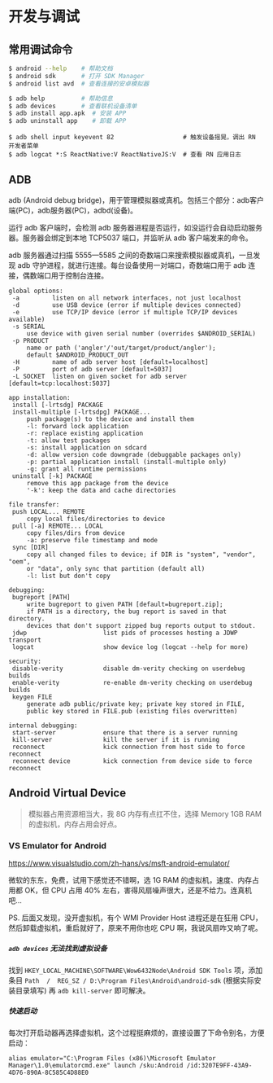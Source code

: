 # 开发与调试

## 常用调试命令

```bash
$ android --help    # 帮助文档
$ android sdk       # 打开 SDK Manager
$ android list avd  # 查看连接的安卓模拟器
```

```bash
$ adb help          # 帮助信息
$ adb devices       # 查看联机设备清单
$ adb install app.apk  # 安装 APP
$ adb uninstall app    # 卸载 APP
```

```
$ adb shell input keyevent 82                   # 触发设备摇晃，调出 RN 开发者菜单
$ adb logcat *:S ReactNative:V ReactNativeJS:V  # 查看 RN 应用日志
```


## ADB

adb (Android debug bridge)，用于管理模拟器或真机。包括三个部分：adb客户端(PC)，adb服务器(PC)，adbd(设备)。

运行 adb 客户端时，会检测 adb 服务器进程是否运行，如没运行会自动启动服务器。服务器会绑定到本地 TCP5037 端口，并监听从 adb 客户端发来的命令。

adb 服务器通过扫描 5555—5585 之间的奇数端口来搜索模拟器或真机，一旦发现 adb 守护进程，就进行连接。每台设备使用一对端口，奇数端口用于 adb 连接，偶数端口用于控制台连接。

```text
global options:
 -a         listen on all network interfaces, not just localhost
 -d         use USB device (error if multiple devices connected)
 -e         use TCP/IP device (error if multiple TCP/IP devices available)
 -s SERIAL
     use device with given serial number (overrides $ANDROID_SERIAL)
 -p PRODUCT
     name or path ('angler'/'out/target/product/angler');
     default $ANDROID_PRODUCT_OUT
 -H         name of adb server host [default=localhost]
 -P         port of adb server [default=5037]
 -L SOCKET  listen on given socket for adb server [default=tcp:localhost:5037]

app installation:
 install [-lrtsdg] PACKAGE
 install-multiple [-lrtsdpg] PACKAGE...
     push package(s) to the device and install them
     -l: forward lock application
     -r: replace existing application
     -t: allow test packages
     -s: install application on sdcard
     -d: allow version code downgrade (debuggable packages only)
     -p: partial application install (install-multiple only)
     -g: grant all runtime permissions
 uninstall [-k] PACKAGE
     remove this app package from the device
     '-k': keep the data and cache directories

file transfer:
 push LOCAL... REMOTE
     copy local files/directories to device
 pull [-a] REMOTE... LOCAL
     copy files/dirs from device
     -a: preserve file timestamp and mode
 sync [DIR]
     copy all changed files to device; if DIR is "system", "vendor", "oem",
     or "data", only sync that partition (default all)
     -l: list but don't copy

debugging:
 bugreport [PATH]
     write bugreport to given PATH [default=bugreport.zip];
     if PATH is a directory, the bug report is saved in that directory.
     devices that don't support zipped bug reports output to stdout.
 jdwp                     list pids of processes hosting a JDWP transport
 logcat                   show device log (logcat --help for more)

security:
 disable-verity           disable dm-verity checking on userdebug builds
 enable-verity            re-enable dm-verity checking on userdebug builds
 keygen FILE
     generate adb public/private key; private key stored in FILE,
     public key stored in FILE.pub (existing files overwritten)

internal debugging:
 start-server             ensure that there is a server running
 kill-server              kill the server if it is running
 reconnect                kick connection from host side to force reconnect
 reconnect device         kick connection from device side to force reconnect
```


## Android Virtual Device

> 模拟器占用资源相当大，我 8G 内存有点扛不住，选择 Memory 1GB RAM 的虚拟机，内存占用会好点。

### VS Emulator for Android

https://www.visualstudio.com/zh-hans/vs/msft-android-emulator/

微软的东东，免费，试用下感觉还不错啊，选 1G RAM 的虚拟机，速度、内存占用都 OK，但 CPU 占用 40% 左右，害得风扇噪声很大，还是不给力。连真机吧...

PS. 后面又发现，没开虚拟机，有个 WMI Provider Host 进程还是在狂用 CPU，然后卸载虚拟机，重启就好了，原来不用你也吃 CPU 啊，我说风扇咋又响了呢。

##### `adb devices` 无法找到虚拟设备

找到 `HKEY_LOCAL_MACHINE\SOFTWARE\Wow6432Node\Android SDK Tools` 项，添加条目 `Path  /  REG_SZ / D:\Program Files\Android\android-sdk` (根据实际安装目录填写) 再 `adb kill-server` 即可解决。

##### 快速启动

每次打开启动器再选择虚拟机，这个过程挺麻烦的，直接设置了下命令别名，方便启动：

```
alias emulator="C:\Program Files (x86)\Microsoft Emulator Manager\1.0\emulatorcmd.exe" launch /sku:Android /id:3207E9FF-43A9-4D76-890A-8C585C4D88E0
```
